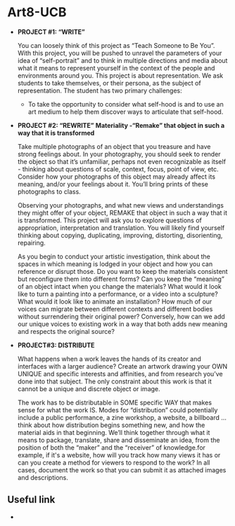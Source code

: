 # Art8-UCB
- **PROJECT #1: “WRITE”**

    You can loosely think of this project as “Teach Someone to Be You”. With this project, you will be pushed to unravel the parameters of your idea of “self-portrait” and to think in multiple directions and media about what it means to represent yourself in the context of the people and environments around you. This project is about representation. We ask students to take themselves, or their persona, as the subject of representation. The student has two primary challenges:
    - To take the opportunity to consider what self-hood is and to use an art medium to help them discover ways to articulate that self-hood.

- **PROJECT #2: “REWRITE”**
    **Materiality - ​​“Remake” that object in such a way that it is transformed**

    Take multiple photographs of an object that you treasure and have strong feelings about. In your photography, you should seek to render the object so that it’s unfamiliar, perhaps not even recognizable as itself - thinking about questions of scale, context, focus, point of view, etc. Consider how your photographs of this object may already affect its meaning, and/or your feelings about it. You’ll bring prints of these photographs to class.

    Observing your photographs, and what new views and understandings they might offer of your object, REMAKE that object in such a way that it is transformed.  This project will ask you to explore questions of appropriation, interpretation and translation. You will likely find yourself thinking about copying, duplicating, improving, distorting, disorienting, repairing.

    As you begin to conduct your artistic investigation, think about the spaces in which meaning is lodged in your object and how you can reference or disrupt those. Do you want to keep the materials consistent but reconfigure them into different forms? Can you keep the “meaning” of an object intact when you change the materials? What would it look like to turn a painting into a performance, or a video into a sculpture? What would it look like to animate an installation? How much of our voices can migrate between different contexts and different bodies without surrendering their original power? Conversely, how can we add our unique voices to existing work in a way that both adds new meaning and respects the original source?

- **PROJECT#3: DISTRIBUTE**

    What happens when a work leaves the hands of its creator and interfaces with a larger audience? Create an artwork drawing your OWN UNIQUE and specific interests and affinities, and from research you’ve done into that subject. The only constraint about this work is that it cannot be a unique and discrete object or image.

    The work has to be distributable in SOME specific WAY that makes sense for what the work IS. Modes for “distribution” could potentially include a public performance, a zine workshop, a website, a billboard ... think about how distribution begins something new, and how the material aids in that beginning. We’ll think together through what it means to package, translate, share and disseminate an idea, from the position of both the “maker” and the “receiver” of knowledge.for example, if it's a website, how will you track how many views it has or can you create a method for viewers to respond to the work? In all cases, document the work so that you can submit it as attached images and descriptions.





## Useful link
- 